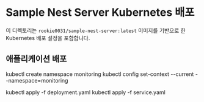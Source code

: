 # Sample Nest Server Kubernetes 배포
이 디렉토리는 `rookie0031/sample-nest-server:latest` 이미지를 기반으로 한 Kubernetes 배포 설정을 포함합니다.


## 애플리케이션 배포

kubectl create namespace monitoring
kubectl config set-context --current --namespace=monitoring

kubectl apply -f deployment.yaml
kubectl apply -f service.yaml
